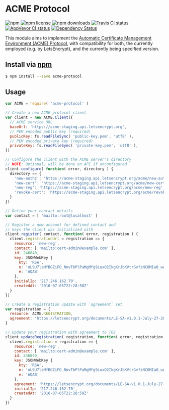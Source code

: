 # ACME Protocol
[![npm](https://img.shields.io/npm/v/acme-protocol.svg?style=flat-square)](https://npmjs.com/package/acme-protocol)
[![npm license](https://img.shields.io/npm/l/acme-protocol.svg?style=flat-square)](https://npmjs.com/package/acme-protocol)
[![npm downloads](https://img.shields.io/npm/dm/acme-protocol.svg?style=flat-square)](https://npmjs.com/package/acme-protocol)
[![Travis CI status](https://img.shields.io/travis/jhermsmeier/node-acme-protocol.svg?style=flat-square)](https://travis-ci.org/jhermsmeier/node-acme-protocol)
[![AppVeyor CI status](https://img.shields.io/appveyor/ci/jhermsmeier/node-acme-protocol/master.svg?style=flat-square)](https://ci.appveyor.com/project/jhermsmeier/node-acme-protocol)
[![Dependency Status](https://dependencyci.com/github/jhermsmeier/node-acme-protocol/badge?style=flat-square)](https://dependencyci.com/github/jhermsmeier/node-acme-protocol)

This module aims to implement the [Automatic Certificate Management Environment (ACME) Protocol](https://github.com/ietf-wg-acme/acme/),
with compatibility for both, the currently employed (e.g. by LetsEncrypt), and the currently being specified version.

## Install via [npm](https://npmjs.com)

```sh
$ npm install --save acme-protocol
```

## Usage

```js
var ACME = require( 'acme-protocol' )
```

```js
// Create a new ACME protocol client
var client = new ACME.Client({
  // ACME service URL
  baseUrl: 'https://acme-staging.api.letsencrypt.org',
  // PEM encoded public key (required)
  publicKey: fs.readFileSync( 'public-key.pem', 'utf8' ),
  // PEM encoded private key (required)
  privateKey: fs.readFileSync( 'private-key.pem', 'utf8' ),
})
```

```js
// Configure the client with the ACME server's directory
// NOTE: Optional, will be done on API if unconfigured
client.configure( function( error, directory ) {
  directory == {
    'new-authz': 'https://acme-staging.api.letsencrypt.org/acme/new-authz',
    'new-cert': 'https://acme-staging.api.letsencrypt.org/acme/new-cert',
    'new-reg': 'https://acme-staging.api.letsencrypt.org/acme/new-reg',
    'revoke-cert': 'https://acme-staging.api.letsencrypt.org/acme/revoke-cert'
  }
})
```

```js
// Define your contact details
var contact = [ 'mailto:root@localhost' ]

// Register a new account for defined contact and
// keys the client was initialized with
client.register( contact, function( error, registration ) {
  client.registrationUrl = registration == {
    resource: 'new-reg',
    contact: [ 'mailto:cert-admin@example.com' ],
    id: 246840,
    key: JSONWebKey {
      kty: 'RSA',
      n: 'oL9U7lsMfBGZiFO_NmvTbPlPaMgMfg9iuxO2IkgKrJbKVtrGvfzNCOMIaO_wAx8AIf3-tegeaEWWV6FyO6haW1zPhKovVAYyXQKof8CKvueooTie46d0JAHirdAGWn2BWCQKQ-GlFqqMx2ou1BHv9MxfGKaT9CjT8cIROl1ptag3kdUH5ZsjhGmdg_TNXeu4wtiYVf0JG9nWfZncX4Dgv6IpSCoQiGf6FIE_q0jaUhpdBdQ6HEL_s6O3L45FFYvGfAuiciuKVZugR3hXCUJ26NmShMKfdu5qUKPQ02-IQAFGncnMNOVPeDhkLMMIaNerGCsjVz1l_TjXOSTW-h1paw',
      e: 'AQAB'
    },
    initialIp: '217.246.162.70',
    createdAt: '2016-07-05T22:28:50Z'
  }
})
```

```js
// Create a registration update with `agreement` set
var registration = {
  resource: ACME.REGISTRATION,
  agreement: 'https://letsencrypt.org/documents/LE-SA-v1.0.1-July-27-2015.pdf',
}

// Update your registration with agreement to TOS
client.updateRegistration( registration, function( error, registration ) {
  client.registration = registration == {
    resource: 'new-reg',
    contact: [ 'mailto:cert-admin@example.com' ],
    id: 246840,
    key: JSONWebKey {
      kty: 'RSA',
      n: 'oL9U7lsMfBGZiFO_NmvTbPlPaMgMfg9iuxO2IkgKrJbKVtrGvfzNCOMIaO_wAx8AIf3-tegeaEWWV6FyO6haW1zPhKovVAYyXQKof8CKvueooTie46d0JAHirdAGWn2BWCQKQ-GlFqqMx2ou1BHv9MxfGKaT9CjT8cIROl1ptag3kdUH5ZsjhGmdg_TNXeu4wtiYVf0JG9nWfZncX4Dgv6IpSCoQiGf6FIE_q0jaUhpdBdQ6HEL_s6O3L45FFYvGfAuiciuKVZugR3hXCUJ26NmShMKfdu5qUKPQ02-IQAFGncnMNOVPeDhkLMMIaNerGCsjVz1l_TjXOSTW-h1paw',
      e: 'AQAB'
    },
    agreement: 'https://letsencrypt.org/documents/LE-SA-v1.0.1-July-27-2015.pdf',
    initialIp: '217.246.162.70',
    createdAt: '2016-07-05T22:28:50Z'
  }
})
```
